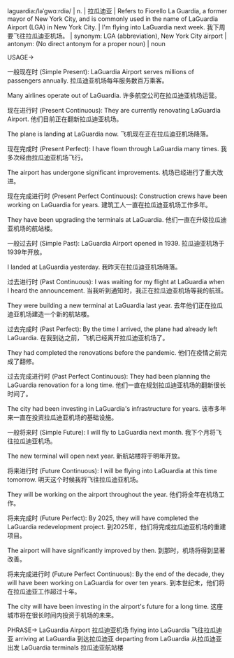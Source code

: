 laguardia:/ləˈɡwɑːrdiə/ | n. | 拉瓜迪亚 |  Refers to Fiorello La Guardia, a former mayor of New York City, and is commonly used in the name of LaGuardia Airport (LGA) in New York City. | I'm flying into LaGuardia next week. 我下周要飞往拉瓜迪亚机场。 | synonym: LGA (abbreviation), New York City airport | antonym:  (No direct antonym for a proper noun) | noun


USAGE->

一般现在时 (Simple Present):
LaGuardia Airport serves millions of passengers annually. 拉瓜迪亚机场每年服务数百万乘客。

Many airlines operate out of LaGuardia. 许多航空公司在拉瓜迪亚机场运营。


现在进行时 (Present Continuous):
They are currently renovating LaGuardia Airport. 他们目前正在翻新拉瓜迪亚机场。

The plane is landing at LaGuardia now.  飞机现在正在拉瓜迪亚机场降落。


现在完成时 (Present Perfect):
I have flown through LaGuardia many times. 我多次经由拉瓜迪亚机场飞行。

The airport has undergone significant improvements. 机场已经进行了重大改进。


现在完成进行时 (Present Perfect Continuous):
Construction crews have been working on LaGuardia for years.  建筑工人一直在拉瓜迪亚机场工作多年。

They have been upgrading the terminals at LaGuardia.  他们一直在升级拉瓜迪亚机场的航站楼。


一般过去时 (Simple Past):
LaGuardia Airport opened in 1939. 拉瓜迪亚机场于1939年开放。

I landed at LaGuardia yesterday. 我昨天在拉瓜迪亚机场降落。


过去进行时 (Past Continuous):
I was waiting for my flight at LaGuardia when I heard the announcement. 当我听到通知时，我正在拉瓜迪亚机场等我的航班。

They were building a new terminal at LaGuardia last year. 去年他们正在拉瓜迪亚机场建造一个新的航站楼。


过去完成时 (Past Perfect):
By the time I arrived, the plane had already left LaGuardia.  在我到达之前，飞机已经离开拉瓜迪亚机场了。

They had completed the renovations before the pandemic. 他们在疫情之前完成了翻修。


过去完成进行时 (Past Perfect Continuous):
They had been planning the LaGuardia renovation for a long time.  他们一直在规划拉瓜迪亚机场的翻新很长时间了。

The city had been investing in LaGuardia's infrastructure for years.  该市多年来一直在投资拉瓜迪亚机场的基础设施。


一般将来时 (Simple Future):
I will fly to LaGuardia next month. 我下个月将飞往拉瓜迪亚机场。

The new terminal will open next year. 新航站楼将于明年开放。


将来进行时 (Future Continuous):
I will be flying into LaGuardia at this time tomorrow. 明天这个时候我将飞往拉瓜迪亚机场。

They will be working on the airport throughout the year. 他们将全年在机场工作。


将来完成时 (Future Perfect):
By 2025, they will have completed the LaGuardia redevelopment project. 到2025年，他们将完成拉瓜迪亚机场的重建项目。

The airport will have significantly improved by then. 到那时，机场将得到显著改善。


将来完成进行时 (Future Perfect Continuous):
By the end of the decade, they will have been working on LaGuardia for over ten years. 到本世纪末，他们将在拉瓜迪亚工作超过十年。

The city will have been investing in the airport's future for a long time.  这座城市将在很长时间内投资于机场的未来。



PHRASE->
LaGuardia Airport 拉瓜迪亚机场
flying into LaGuardia 飞往拉瓜迪亚
arriving at LaGuardia 到达拉瓜迪亚
departing from LaGuardia 从拉瓜迪亚出发
LaGuardia terminals 拉瓜迪亚航站楼
